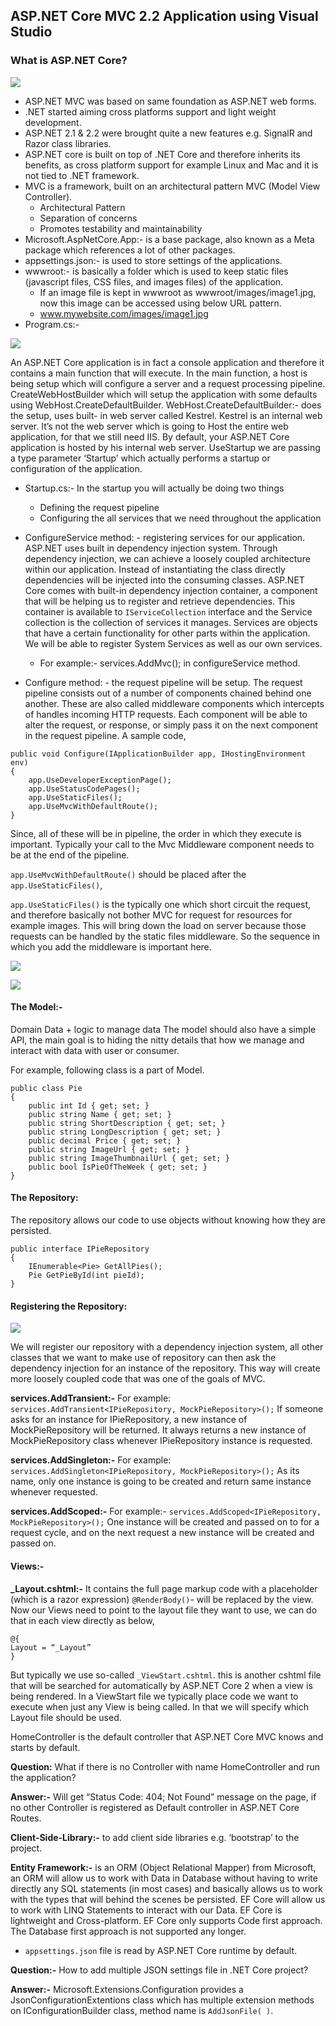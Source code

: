 ## ASP.NET Core MVC 2.2 Application using Visual Studio

### What is ASP.NET Core?

![](/asp.net-core-mvc-2.2/imgs/RoadToAsp.netCore2.2.png)

-	ASP.NET MVC was based on same foundation as ASP.NET web forms.
-	.NET started aiming cross platforms support and light weight development. 
-	ASP.NET 2.1 & 2.2 were brought quite a new features e.g. SignalR and Razor class libraries.
-	ASP.NET core is built on top of .NET Core and therefore inherits its benefits, as cross platform support for example Linux and Mac and it is not tied to .NET framework.
-	MVC is a framework, built on an architectural pattern MVC (Model View Controller).
    -	Architectural Pattern
    -	Separation of concerns
    -	Promotes testability and maintainability 
-	Microsoft.AspNetCore.App:- is a base package, also known as a Meta package which references a lot of other packages.
-	appsettings.json:- is used to store settings of the applications.
-	wwwroot:- is basically a folder which is used to keep static files (javascript files, CSS files, and images files) of the application.
    -	If an image file is kept in wwwroot as wwwroot/images/image1.jpg, now this image can be accessed using below URL pattern.
    -	www.mywebsite.com/images/image1.jpg
-	Program.cs:- 

![](/asp.net-core-mvc-2.2/imgs/Program.cs.png)

An ASP.NET Core application is in fact a console application and therefore it contains a main function that will execute. In the main function, a host is being setup which will configure a server and a request processing pipeline. 
CreateWebHostBuilder which will setup the application with some defaults using WebHost.CreateDefaultBuilder.
WebHost.CreateDefaultBuilder:- does the setup, uses built- in web server called Kestrel. Kestrel is an internal web server. It’s not the web server which is going to Host the entire web application, for that we still need IIS.
By default, your ASP.NET Core application is hosted by his internal web server.
UseStartup<Startup> we are passing a type parameter ‘Startup’ which actually performs a startup or configuration of the application.
-	Startup.cs:- In the startup you will actually be doing two things 
    -	Defining the request pipeline 
    -	Configuring the all services that we need throughout the application
-	ConfigureService method: - registering services for our application. ASP.NET uses built in dependency injection system. Through dependency injection, we can achieve a loosely coupled architecture within our application. Instead of instantiating the class directly dependencies will be injected into the consuming classes. ASP.NET Core comes with built-in dependency injection container, a component that will be helping us to register and retrieve dependencies. This container is available to `IServiceCollection` interface and the Service collection is the collection of services it manages. Services are objects that have a certain functionality for other parts within the application. We will be able to register System Services as well as our own services.
    -	For example:- services.AddMvc(); in configureService method.

-	Configure method: - the request pipeline will be setup. The request pipeline consists out of a number of components chained behind one another. These are also called middleware components which intercepts of handles incoming HTTP requests. Each component will be able to alter the request, or response, or simply pass it on the next component in the request pipeline. A sample code, 

```
public void Configure(IApplicationBuilder app, IHostingEnvironment env)
{
    app.UseDeveloperExceptionPage();
    app.UseStatusCodePages();
    app.UseStaticFiles();
    app.UseMvcWithDefaultRoute();
}
```

Since, all of these will be in pipeline, the order in which they execute is important. Typically your call to the Mvc Middleware component needs to be at the end of the pipeline.

`app.UseMvcWithDefaultRoute()` should be placed after the `app.UseStaticFiles()`, 

`app.UseStaticFiles()` is the typically one which short circuit the request, and therefore basically not bother MVC for request for resources for example images. This will bring down the load on server because those requests can be handled by the static files middleware.
So the sequence in which you add the middleware is important here.

![](/asp.net-core-mvc-2.2/imgs/StartupOfTheApplication.png)

![](/asp.net-core-mvc-2.2/imgs/TheMVC-in-ASP.NET-Core-MVC.png)

#### The Model:- 
Domain Data + logic to manage data
The model should also have a simple API, the main goal is to hiding the nitty details that how we manage and interact with data with user or consumer.

For example, following class is a part of Model.

```
public class Pie
{
    public int Id { get; set; }
    public string Name { get; set; }
    public string ShortDescription { get; set; }
    public string LongDescription { get; set; }
    public decimal Price { get; set; }
    public string ImageUrl { get; set; }
    public string ImageThumbnailUrl { get; set; }
    public bool IsPieOfTheWeek { get; set; }
}
```

#### The Repository:
The repository allows our code to use objects without knowing how they are persisted.

```
public interface IPieRepository
{
    IEnumerable<Pie> GetAllPies();
    Pie GetPieById(int pieId);
}
```

#### Registering the Repository:

![](/asp.net-core-mvc-2.2/imgs/RegisteringTheRepisitory.png)

We will register our repository with a dependency injection system, all other classes that we want to make use of repository can then ask the dependency injection for an instance of the repository. This way will create more loosely coupled code that was one of the goals of MVC.

**services.AddTransient:-**
For example: `services.AddTransient<IPieRepository, MockPieRepository>();`
If someone asks for an instance for IPieRepository, a new instance of MockPieRepository will be returned. It always returns a new instance of MockPieRepository class whenever IPieRepository instance is requested.

**services.AddSingleton:-** 
For example: `services.AddSingleton<IPieRepository, MockPieRepository>();`
As its name, only one instance is going to be created and return same instance whenever requested.

**services.AddScoped:-**
For example:- `services.AddScoped<IPieRepository, MockPieRepository>();`
One instance will be created and passed on to for a request cycle, and on the next request a new instance will be created and passed on.

#### Views:- 
**_Layout.cshtml:-** 
It contains the full page markup code with a placeholder (which is a razor expression) `@RenderBody()`- will be replaced by the view.
Now our Views need to point to the layout file they want to use, we can do that in each view directly as below, 
```
@{
Layout = “_Layout”
}
```
But typically we use so-called `_ViewStart.cshtml`. this is another cshtml file that will be searched for automatically by ASP.NET Core 2 when a view is being rendered. In a ViewStart file we typically place code we want to execute when just any View is being called. In that we will specify which Layout file should be used.

HomeController is the default controller that ASP.NET Core MVC knows and starts by default. 

**Question:** What if there is no Controller with name HomeController and run the application?

**Answer:-** Will get “Status Code: 404; Not Found” message on the page, if no other Controller is registered as Default controller in ASP.NET Core Routes.

**Client-Side-Library:-** to add client side libraries e.g. ‘bootstrap’ to the project.

**Entity Framework:-** is an ORM (Object Relational Mapper) from Microsoft, an ORM will allow us to work with Data in Database without having to write directly any SQL statements (in most cases) and basically allows us to work with the types that will behind the scenes be persisted. EF Core will allow us to work with LINQ Statements to interact with our Data. EF Core is lightweight and Cross-platform. 
EF Core only supports Code first approach. The Database first approach is not supported any longer.
-	`appsettings.json` file is read by ASP.NET Core runtime by default.


**Question:-** How to add multiple JSON settings file in .NET Core project?

**Answer:-** Microsoft.Extensions.Configuration provides a JsonConfigurationExtentions class which has multiple extension methods on IConfigurationBuilder class, method name is `AddJsonFile( )`.



